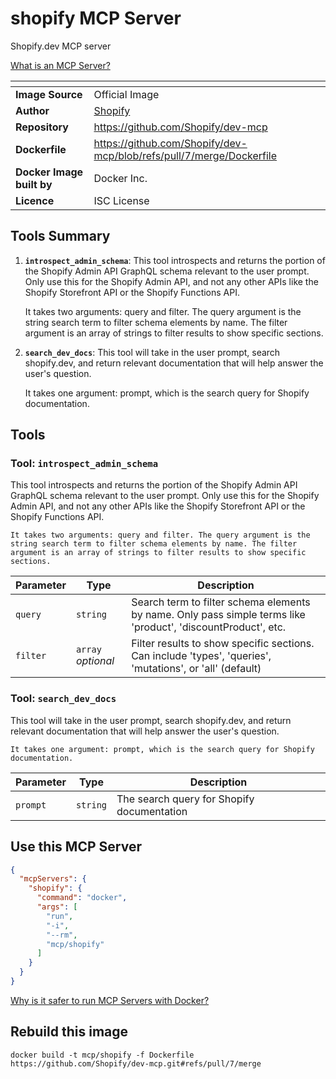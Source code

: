 # shopify MCP Server

Shopify.dev MCP server

[What is an MCP Server?](https://www.anthropic.com/news/model-context-protocol)

| <!-- --> | <!-- --> |
|-----------|---------|
| **Image Source** | Official Image |
| **Author** | [Shopify](https://github.com/Shopify) |
| **Repository** | https://github.com/Shopify/dev-mcp |
| **Dockerfile** | https://github.com/Shopify/dev-mcp/blob/refs/pull/7/merge/Dockerfile |
| **Docker Image built by** | Docker Inc. |
| **Licence** | ISC License |

## Tools Summary

 1. **`introspect_admin_schema`**: This tool introspects and returns the portion of the Shopify Admin API GraphQL schema relevant to the user prompt. Only use this for the Shopify Admin API, and not any other APIs like the Shopify Storefront API or the Shopify Functions API.

    It takes two arguments: query and filter. The query argument is the string search term to filter schema elements by name. The filter argument is an array of strings to filter results to show specific sections.
 1. **`search_dev_docs`**: This tool will take in the user prompt, search shopify.dev, and return relevant documentation that will help answer the user's question.

    It takes one argument: prompt, which is the search query for Shopify documentation.

## Tools

### Tool: **`introspect_admin_schema`**

This tool introspects and returns the portion of the Shopify Admin API GraphQL schema relevant to the user prompt. Only use this for the Shopify Admin API, and not any other APIs like the Shopify Storefront API or the Shopify Functions API.

    It takes two arguments: query and filter. The query argument is the string search term to filter schema elements by name. The filter argument is an array of strings to filter results to show specific sections.

| Parameter | Type | Description |
| - | - | - |
| `query` | `string` | Search term to filter schema elements by name. Only pass simple terms like 'product', 'discountProduct', etc. |
| `filter` | `array` *optional* | Filter results to show specific sections. Can include 'types', 'queries', 'mutations', or 'all' (default) |

### Tool: **`search_dev_docs`**

This tool will take in the user prompt, search shopify.dev, and return relevant documentation that will help answer the user's question.

    It takes one argument: prompt, which is the search query for Shopify documentation.

| Parameter | Type | Description |
| - | - | - |
| `prompt` | `string` | The search query for Shopify documentation |

## Use this MCP Server

```json
{
  "mcpServers": {
    "shopify": {
      "command": "docker",
      "args": [
        "run",
        "-i",
        "--rm",
        "mcp/shopify"
      ]
    }
  }
}
```

[Why is it safer to run MCP Servers with Docker?](https://www.docker.com/blog/the-model-context-protocol-simplifying-building-ai-apps-with-anthropic-claude-desktop-and-docker/)

## Rebuild this image

```console
docker build -t mcp/shopify -f Dockerfile https://github.com/Shopify/dev-mcp.git#refs/pull/7/merge
```

